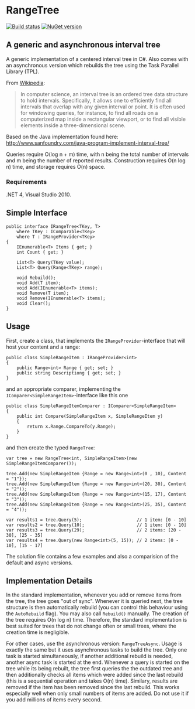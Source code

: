RangeTree
=========

[![Build status](https://ci.appveyor.com/api/projects/status/dlxg91hh1qrrfsex?svg=true)](https://ci.appveyor.com/project/apacha/rangetree)
[![NuGet version](https://img.shields.io/nuget/v/RangeTree.svg?style=flat-square)](https://www.nuget.org/packages/RangeTree)

## A generic and asynchronous interval tree

A generic implementation of a centered interval tree in C#. Also comes with an asynchronous version which rebuilds the tree using the Task Parallel Library (TPL).

From [Wikipedia](http://en.wikipedia.org/wiki/Interval_tree):
> In computer science, an interval tree is an ordered tree data structure to hold intervals. Specifically, it allows one to efficiently find all intervals that overlap with any given interval or point. It is often used for windowing queries, for instance, to find all roads on a computerized map inside a rectangular viewport, or to find all visible elements inside a three-dimensional scene.

Based on the Java implementation found here: http://www.sanfoundry.com/java-program-implement-interval-tree/

Queries require O(log n + m) time, with n being the total number of intervals and m being the number of reported results. Construction requires O(n log n) time, and storage requires O(n) space.

### Requirements ###

.NET 4, Visual Studio 2010.

## Simple Interface ###

    public interface IRangeTree<TKey, T>
        where TKey : IComparable<TKey>
        where T : IRangeProvider<TKey>
    {
        IEnumerable<T> Items { get; }
        int Count { get; }

        List<T> Query(TKey value);
        List<T> Query(Range<TKey> range);

        void Rebuild();
        void Add(T item);
        void Add(IEnumerable<T> items);
        void Remove(T item);
        void Remove(IEnumerable<T> items);
        void Clear();
    }
    
## Usage ###

First, create a class, that implements the `IRangeProvider`-interface that will host your content and a range:

    public class SimpleRangeItem : IRangeProvider<int>
    {
        public Range<int> Range { get; set; }
        public string Descriptiong { get; set; }
    }

and an appropriate comparer, implementing the `IComparer<SimpleRangeItem>`-interface like this one

    public class SimpleRangeItemComparer : IComparer<SimpleRangeItem>
    {
        public int Compare(SimpleRangeItem x, SimpleRangeItem y)
        {
            return x.Range.CompareTo(y.Range);
        }
    }

and then create the typed `RangeTree`:

    var tree = new RangeTree<int, SimpleRangeItem>(new SimpleRangeItemComparer());

    tree.Add(new SimpleRangeItem {Range = new Range<int>(0 , 10), Content = "1"});
    tree.Add(new SimpleRangeItem {Range = new Range<int>(20, 30), Content = "2"));
    tree.Add(new SimpleRangeItem {Range = new Range<int>(15, 17), Content = "3"));
    tree.Add(new SimpleRangeItem {Range = new Range<int>(25, 35), Content = "4"));

    var results1 = tree.Query(5);                     // 1 item: [0 - 10]
    var results2 = tree.Query(10);                    // 1 item: [0 - 10]
    var results3 = tree.Query(29);                    // 2 items: [20 - 30], [25 - 35]
    var results4 = tree.Query(new Range<int>(5, 15)); // 2 items: [0 - 10], [15 - 17]
    
The solution file contains a few examples and also a comparision of the default and async versions.
    
## Implementation Details

In the standard implementation, whenever you add or remove items from the tree, the tree goes "out of sync". Whenever it is queried next, the tree structure is then automatically rebuild (you can control this behaviour using the `AutoRebuild` flag). You may also call `Rebuild()` manually.
The creation of the tree requires O(n log n) time. Therefore, the standard implementation is best suited for trees that do not change often or small trees, where the creation time is negligible.

For other cases, use the asynchronous version: `RangeTreeAsync`. Usage is exactly the same but it uses asynchronous tasks to build the tree. Only one task is started simultaneously, if another additional rebuild is needed, another async task is started at the end.
Whenever a query is started on the tree while its being rebuilt, the tree first queries the the outdated tree and then additionally checks all items which were added since the last rebuild (this is a sequential operation and takes O(n) time). Similary, results are removed if the item has been removed since the last rebuild.
This works especially well when only small numbers of items are added. Do not use it if you add millions of items every second.
